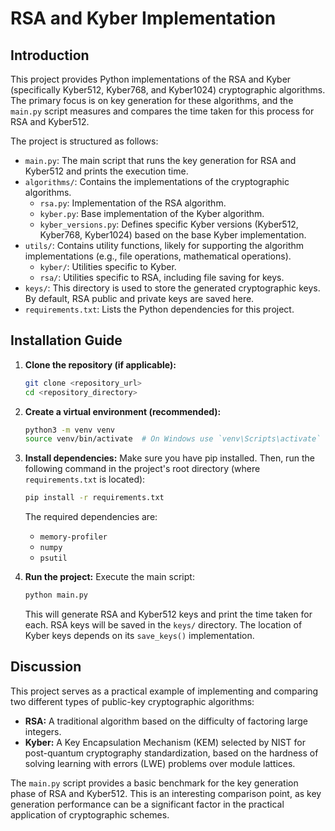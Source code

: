 # RSA and Kyber Implementation

## Introduction

This project provides Python implementations of the RSA and Kyber (specifically Kyber512, Kyber768, and Kyber1024) cryptographic algorithms. The primary focus is on key generation for these algorithms, and the `main.py` script measures and compares the time taken for this process for RSA and Kyber512.

The project is structured as follows:
- `main.py`: The main script that runs the key generation for RSA and Kyber512 and prints the execution time.
- `algorithms/`: Contains the implementations of the cryptographic algorithms.
    - `rsa.py`: Implementation of the RSA algorithm.
    - `kyber.py`: Base implementation of the Kyber algorithm.
    - `kyber_versions.py`: Defines specific Kyber versions (Kyber512, Kyber768, Kyber1024) based on the base Kyber implementation.
- `utils/`: Contains utility functions, likely for supporting the algorithm implementations (e.g., file operations, mathematical operations).
    - `kyber/`: Utilities specific to Kyber.
    - `rsa/`: Utilities specific to RSA, including file saving for keys.
- `keys/`: This directory is used to store the generated cryptographic keys. By default, RSA public and private keys are saved here.
- `requirements.txt`: Lists the Python dependencies for this project.

## Installation Guide

1.  **Clone the repository (if applicable):**
    ```bash
    git clone <repository_url>
    cd <repository_directory>
    ```

2.  **Create a virtual environment (recommended):**
    ```bash
    python3 -m venv venv
    source venv/bin/activate  # On Windows use `venv\Scripts\activate`
    ```

3.  **Install dependencies:**
    Make sure you have pip installed. Then, run the following command in the project's root directory (where `requirements.txt` is located):
    ```bash
    pip install -r requirements.txt
    ```
    The required dependencies are:
    - `memory-profiler`
    - `numpy`
    - `psutil`

4.  **Run the project:**
    Execute the main script:
    ```bash
    python main.py
    ```
    This will generate RSA and Kyber512 keys and print the time taken for each. RSA keys will be saved in the `keys/` directory. The location of Kyber keys depends on its `save_keys()` implementation.

## Discussion

This project serves as a practical example of implementing and comparing two different types of public-key cryptographic algorithms:
-   **RSA:** A traditional algorithm based on the difficulty of factoring large integers.
-   **Kyber:** A Key Encapsulation Mechanism (KEM) selected by NIST for post-quantum cryptography standardization, based on the hardness of solving learning with errors (LWE) problems over module lattices.

The `main.py` script provides a basic benchmark for the key generation phase of RSA and Kyber512. This is an interesting comparison point, as key generation performance can be a significant factor in the practical application of cryptographic schemes.
